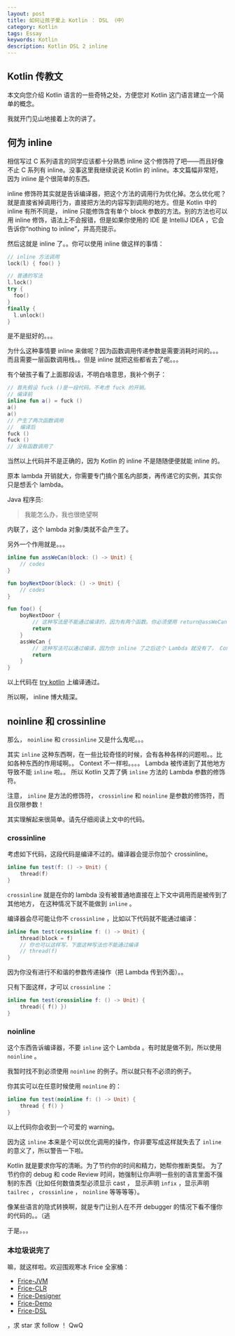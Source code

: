 ```yaml
---
layout: post
title: 如何让孩子爱上 Kotlin ： DSL （中）
category: Kotlin
tags: Essay
keywords: Kotlin
description: Kotlin DSL 2 inline
---
```


## Kotlin 传教文

本文向您介绍 Kotlin 语言的一些奇特之处，方便您对 Kotlin 这门语言建立一个简单的概念。

我就开门见山地接着上次的讲了。

## 何为 inline

相信写过 C 系列语言的同学应该都十分熟悉 inline 这个修饰符了吧——而且好像不止 C 系列有 inline。没事这里我继续说说 Kotlin 的 inline。本文篇幅非常短，因为 inline 是个很简单的东西。

inline 修饰符其实就是告诉编译器，把这个方法的调用行为优化掉。怎么优化呢？就是直接省掉调用行为，直接把方法的内容写到调用的地方。但是 Kotlin 中的 inline 有所不同是， inline 只能修饰含有单个 block 参数的方法。别的方法也可以用 inline 修饰，语法上不会报错，但是如果你使用的 IDE 是 IntelliJ IDEA ，它会告诉你“nothing to inline”，并高亮提示。

然后这就是 inline 了。。你可以使用 inline 做这样的事情：

```kotlin
// inline 方法调用
lock(l) { foo() }

// 普通的写法
l.lock()
try {
  foo()
}
finally {
  l.unlock()
}
```

是不是挺好的。。。

为什么这种事情要 inline 来做呢？因为函数调用传递参数是需要消耗时间的。。。而且需要一层函数调用栈。。但是 inline 就把这些都省去了呢。。。

有个破孩子看了上面那段话，不明白啥意思，我补个例子：

```kotlin
// 首先假设 fuck ()是一段代码。不考虑 fuck 的开销。
// 编译前
inline fun a() = fuck ()
a()
a()
// 产生了两次函数调用
//  编译后
fuck ()
fuck ()
// 没有函数调用了
```

当然以上代码并不是正确的，因为 Kotlin 的 inline 不是随随便便就能 inline 的。

原本 lambda 开销就大，你需要专门搞个匿名内部类，再传递它的实例，其实你只是想丢个 lambda。

Java 程序员:

> 我能怎么办，我也很绝望啊

内联了，这个 lambda 对象/类就不会产生了。

另外一个作用就是。。。

```kotlin
inline fun assWeCan(block: () -> Unit) {
	// codes
}

fun boyNextDoor(block: () -> Unit) {
	// codes
}

fun foo() {
	boyNextDoor {
		// 这种写法是不能通过编译的，因为有两个函数。你必须使用 return@assWeCan 或者 return@foo 这种写法指定要 return 的 Context。
		return
	}
	assWeCan {
		// 这种写法可以通过编译，因为你 inline 了之后这个 Lambda 就没有了， Context 只有一个。
		return
	}
}
```

以上代码在 [try kotlin](http://try.kotlinlang.org) 上编译通过。

所以啊， inline 博大精深。

## noinline 和 crossinline

那么， `noinline` 和 `crossinline` 又是什么鬼呢。。。

其实 `inline` 这种东西啊，在一些比较奇怪的时候，会有各种各样的问题啦。。比如各种东西的作用域啊。。
Context 不一样啦。。。。 Lambda 被传递到了其他地方导致不能 `inline` 啦。。
所以 Kotlin 又弄了俩 `inline` 方法的 Lambda 参数的修饰符。

注意， `inline` 是方法的修饰符， `crossinline` 和 `noinline` 是参数的修饰符，而且仅限参数！

其实理解起来很简单。请先仔细阅读上文中的代码。

### crossinline

考虑如下代码，这段代码是编译不过的。编译器会提示你加个 crossinline。

```kotlin
inline fun test(f: () -> Unit) {
	thread(f)
}
```

`crossinline` 就是在你的 lambda 没有被普通地直接在上下文中调用而是被传到了其他地方，
在这种情况下就不能做到 `inline` 。

编译器会尽可能让你不 `crossinline` ，比如以下代码就不能通过编译：

```kotlin
inline fun test(crossinline f: () -> Unit) {
	thread(block = f)
	// 你也可以这样写，下面这种写法也不能通过编译
	// thread(f)
}
```

因为你没有进行不和谐的参数传递操作（把 Lambda 传到外面）。。

只有下面这样，才可以 `crossinline` ：

```kotlin
inline fun test(crossinline f: () -> Unit) {
	thread({ f() })
}
```

### noinline

这个东西告诉编译器，不要 `inline` 这个 Lambda 。有时就是做不到，所以使用 `noinline` 。

我暂时找不到必须使用 `noinline` 的例子。所以就只有不必须的例子。

你其实可以在任意时候使用 `noinline` 的：

```kotlin
inline fun test(noinline f: () -> Unit) {
    thread { f() }
}
```

以上代码你会收到一个可爱的 warning。

因为这 `inline` 本来是个可以优化调用的操作，你非要写成这样就失去了 `inline` 的意义了，所以警告一下啦。

Kotlin 就是要求你写的清晰。为了节约你的时间和精力，她帮你推断类型。
为了节约你的 debug 和 code Review 时间，她强制让你声明一些别的语言里面不强制的东西（比如任何数值类型必须显示 cast ，
显示声明 `infix` ，显示声明 `tailrec` ， `crossinline` ， `noinline` 等等等等）。

像某些语言的隐式转换啊，就是专门让别人在不开 debugger 的情况下看不懂你的代码的。。（逃

于是。。。

### 本垃圾说完了

嘛，就这样啦。欢迎围观寒冰 Frice 全家桶：

+ [Frice-JVM](https://github.com/icela/FriceEngine)
+ [Frice-CLR](https://github.com/icela/FriceEngine-CSharp)
+ [Frice-Designer](https://github.com/icela/FriceDesigner)
+ [Frice-Demo](https://github.com/icela/FriceDemo)
+ [Frice-DSL](https://github.com/icela/FriceEngine-DSL)


，求 star 求 follow ！ QwQ
